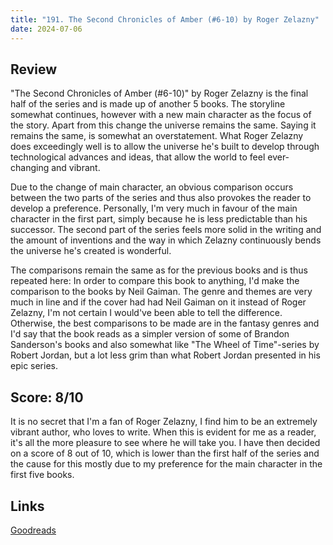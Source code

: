 ```yaml
---
title: "191. The Second Chronicles of Amber (#6-10) by Roger Zelazny"
date: 2024-07-06
---
```

## Review
"The Second Chronicles of Amber (#6-10)" by Roger Zelazny is the final half of the series and is made up of another 5 books. The storyline somewhat continues, however with a new main character as the focus of the story. Apart from this change the universe remains the same. Saying it remains the same, is somewhat an overstatement. What Roger Zelazny does exceedingly well is to allow the universe he's built to develop through technological advances and ideas, that allow the world to feel ever-changing and vibrant.

Due to the change of main character, an obvious comparison occurs between the two parts of the series and thus also provokes the reader to develop a preference. Personally, I'm very much in favour of the main character in the first part, simply because he is less predictable than his successor. The second part of the series feels more solid in the writing and the amount of inventions and the way in which Zelazny continuously bends the universe he's created is wonderful.

The comparisons remain the same as for the previous books and is thus repeated here: In order to compare this book to anything, I'd make the comparison to the books by Neil Gaiman. The genre and themes are very much in line and if the cover had had Neil Gaiman on it instead of Roger Zelazny, I'm not certain I would've been able to tell the difference. Otherwise, the best comparisons to be made are in the fantasy genres and I'd say that the book reads as a simpler version of some of Brandon Sanderson's books and also somewhat like "The Wheel of Time"-series by Robert Jordan, but a lot less grim than what Robert Jordan presented in his epic series. 

## Score: 8/10
It is no secret that I'm a fan of Roger Zelazny, I find him to be an extremely vibrant author, who loves to write. When this is evident for me as a reader, it's all the more pleasure to see where he will take you. I have then decided on a score of 8 out of 10, which is lower than the first half of the series and the cause for this mostly due to my preference for the main character in the first five books.

## Links
[Goodreads](https://www.goodreads.com/en/book/show/451521)
